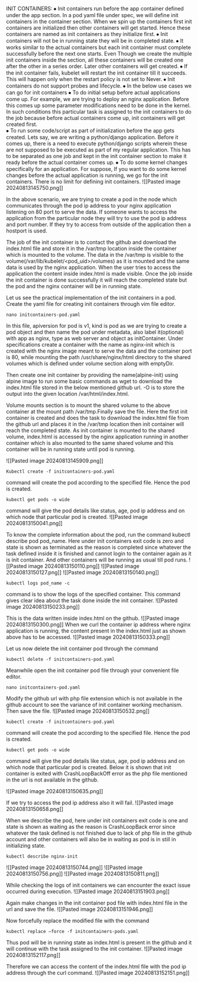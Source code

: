 INIT CONTAINERS:
⦁	Init containers run before the app container defined under the app section. In a pod yaml file under spec, we will define init containers in the container section. When we spin up the containers first init containers are initialized then other containers will get started. Hence these containers are named as init containers as they initialize first.
⦁	Init containers will not be in running state they will be in completed state.
⦁	It works similar to the actual containers but each init container must complete successfully before the next one starts. Even Though we create the multiple init containers inside the section, all these containers will be created one after the other in a series order. Later other containers will get created. 
⦁	If the init container fails, kubelet will restart the init container till it succeeds. This will happen only when the restart policy is not set to Never. 
⦁	Init containers do not support probes and lifecycle.
⦁	In the below use cases we can go for init containers
⦁	To do initial setup before actual applications come up. For example, we are trying to deploy an nginx application. Before this comes up some parameter modifications need to be done in the kernel. In such conditions this particular task is assigned to the init containers to do the job because before actual containers come up, init containers will get created first.  
⦁	To run some code/script as part of initialization before the app gets created. Lets say, we are writing a python/django application. Before it comes up, there is a need to execute python/django scripts wherein these are not supposed to be executed as part of my regular application. This has to be separated as one job and kept in the init container section to make it ready before the actual container comes up.
⦁	To do some kernel changes specifically for an application. For suppose, If you want to do some kernel changes before the actual application is running, we go for the init containers. There is no limit for defining init containers.
![[Pasted image 20240813145750.png]]

In the above scenario, we are trying to create a pod in the node which communicates through the pod ip address to your nginx application listening on 80 port to serve the data. If someone wants to access the application from the particular node they will try to use the pod ip address and port number. If they try to access from outside of the application then a hostport is used.

The job of the init container is to contact the github and download the index.html file and store it in the /var/tmp location inside the container which is mounted to the volume. The data in the /var/tmp is visible to the volume(/var/lib/kubelet/<pod_uid>/volumes) as it is mounted and the same data is used by the nginx application. When the user tries to access the application the content inside index.html is made visible. Once the job inside the init container is done successfully it will reach the completed state but the pod and the nginx container will be in running state. 

Let us see the practical implementation of the init containers in a pod.
Create the yaml file for creating init containers through vim file editor.
```
nano initcontainers-pod.yaml
```
In this file, apiversion for pod is v1, kind is pod as we are trying to create a pod object and then name the pod under metadata, also label it(optional) with app as nginx, type as web server and object as initContainer.
Under specifications create a container with the name as nginx-init  which is created with the nginx image meant to serve the data and the container port is 80, while mounting the path /usr/share/nginx/html directory to the shared volumes which is defined under volume section along with emptyDir. 

Then create one init container by providing the name(alpine-init) using alpine image to run some basic commands as wget to download the index.html file stored in the below mentioned github url.  -O is to store the output into the given location /var/html/index.html. 

Volume mounts section is to mount the shared volume to the above container at the mount path /var/tmp.Finally save the file.
Here the first init container is created and does the task to download the index.html file from the github url and places it in the /var/tmp location then init container will reach the completed state. As init container is mounted to the shared volume, index.html is accessed by the nginx application running in another container which is also mounted to the same shared volume and this container will be in running state until pod is running.

![[Pasted image 20240813145909.png]]
```
Kubectl create -f initcontainers-pod.yaml 
```
command will create the pod according to the specified file. Hence the pod is created. 

```
kubectl get pods -o wide
```
command will give the pod details like status, age, pod ip address and on which node that particular pod is created.
![[Pasted image 20240813150041.png]]

To know the complete information about the pod, run the command kubectl describe pod pod_name. Here under init containers exit code is zero and state is shown as terminated as the reason is completed since whatever the task defined inside it is finished and cannot login to the container again as it is init container. And other containers will be running as usual till pod runs.
![[Pasted image 20240813150110.png]]
![[Pasted image 20240813150127.png]]
![[Pasted image 20240813150140.png]]

```
kubectl logs pod_name -c 
```
command is to show the logs of the specified  container. This command gives clear idea about the task done inside the init container.
![[Pasted image 20240813150233.png]]

This is the data written inside index.html on the github.
![[Pasted image 20240813150300.png]]
When we curl the container ip address where nginx application is running, the content present in the index.html just as shown above has to be accessed.
![[Pasted image 20240813150333.png]]

Let us now delete the  init container pod through the command
```
kubectl delete -f initcontainers-pod.yaml
```

Meanwhile open the init container pod file through your convenient file editor. 

```
nano initcontainers-pod.yaml
```

Modify the github url with php file extension which is not available in the github account to see the variance of init container working mechanism. Then save the file.
![[Pasted image 20240813150532.png]]

```
kubectl create -f initcontainers-pod.yaml
```
command will create the pod according to the specified file. Hence the pod is created. 

```
kubectl get pods -o wide 
```
command will give the pod details like status, age, pod ip address and on which node that particular pod is created. Below it is shown that init container is exited with CrashLoopBackOff error as the php file mentioned in the url is not available in the github. 

![[Pasted image 20240813150635.png]]

If we try to access the pod ip address also it will fail.
![[Pasted image 20240813150658.png]]

When we describe the pod, here under init containers exit code is one and state is shown as waiting as the reason is CrashLoopBack error since whatever the task defined is not finished due to lack of php file in the github account and other containers will also be in waiting as pod is in still in initializing state.

```
kubectl describe nginx-init
```
![[Pasted image 20240813150744.png]]
![[Pasted image 20240813150756.png]]
![[Pasted image 20240813150811.png]]

While checking the logs of init containers we can encounter the exact issue occurred during execution. 
![[Pasted image 20240813151903.png]]

Again make changes in the init container pod file with index.html file  in the url and save the file.
![[Pasted image 20240813151946.png]]

Now forcefully replace the modified file with the command 
```
kubectl replace –force -f initcontainers-pods.yaml
```

Thus pod will be in running state as index.html is present in the github and it will continue with the task assigned to the init container.
![[Pasted image 20240813152117.png]]

Therefore we can access the content of the index.html file with the pod ip address through the curl command.
![[Pasted image 20240813152151.png]]






